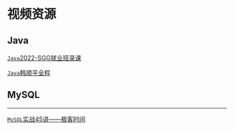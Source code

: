 # 视频资源

## Java

[`Java`2022-SGG就业班录课](https://pan.baidu.com/s/1JFDd9ZtdS4AqlZh91RY9Pg?pwd=Java)

[`Java`韩顺平全程](https://pan.baidu.com/share/init?surl=8jM1tTFTGvW7QzzN06xd5w?pwd=zg4p)

## MySQL

---

[`MySQL`实战45讲——极客时间](https://pan.baidu.com/s/13NqyEHdR_tedj532fet6gg?pwd=4gmm)
